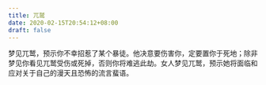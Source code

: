 ```yaml
---
title: 兀鹫
date: 2020-02-15T20:54:12+08:00
draft: false
---
```


梦见兀鹫，预示你不幸招惹了某个暴徒。他决意要伤害你，定要置你于死地；除非梦见你看见兀鹫受伤或死掉，否则你将难逃此劫。女人梦见兀鹫，预示她将面临和应对关于自己的漫天且恐怖的流言蜚语。